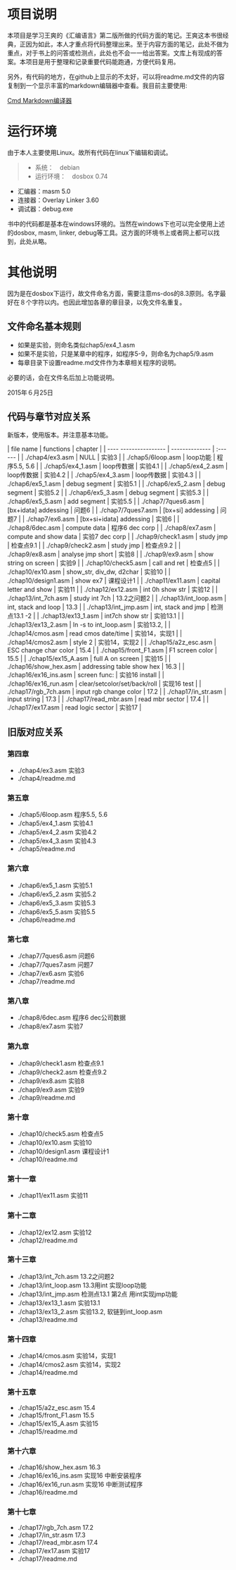 
# 项目说明

本项目是学习王爽的《汇编语言》第二版所做的代码方面的笔记。王爽这本书很经典，正因为如此，本人才重点将代码整理出来。至于内容方面的笔记，此处不做为重点，对于书上的问答或检测点，此处也不会一一给出答案。文库上有现成的答案。本项目是用于整理和记录重要代码能跑通，方便代码复用。

另外，有代码的地方，在github上显示的不太好，可以将readme.md文件的内容复制到一个显示丰富的markdown编辑器中查看。我目前主要使用:

[Cmd Markdown编译器](https://www.zybuluo.com/mdeditor)


# 运行环境

由于本人主要使用Linux。故所有代码在linux下编辑和调试。
> * 系统：　debian
> * 运行环境：　dosbox 0.74
   + 汇编器：masm 5.0
   + 连接器：Overlay Linker 3.60
   + 调试器：debug.exe

书中的代码都是基本在windows环境的。当然在windows下也可以完全使用上述的dosbox, masm, linker, debug等工具。这方面的环境书上或者网上都可以找到，此处从略。 

# 其他说明

因为是在dosbox下运行，故文件命名方面，需要注意ms-dos的8.3原则。名字最好在８个字符以内。也因此增加各章的章目录，以免文件名重复。


## 文件命名基本规则
* 如果是实验，则命名类似chap5/ex4_1.asm
* 如果不是实验，只是某章中的程序，如程序5-9，则命名为chap5/9.asm
* 每章目录下设置readme.md文件作为本章相关程序的说明。


必要的话，会在文件名后加上功能说明。


2015年６月25日


## 代码与章节对应关系
新版本，使用版本。并注意基本功能。

|        file name       |    functions         |   chapter |
| ---- ----------------  | --------------       | :------   |
| ./chap4/ex3.asm        | NULL                 |   实验3   |
| ./chap5/6loop.asm      | loop功能             |   程序5.5, 5.6   |
| ./chap5/ex4_1.asm      | loop传数据           |   实验4.1   |
| ./chap5/ex4_2.asm      | loop传数据           |   实验4.2   |
| ./chap5/ex4_3.asm      | loop传数据           |   实验4.3   |
| ./chap6/ex5_1.asm      | debug segment        |   实验5.1   |
| ./chap6/ex5_2.asm      | debug segment        |   实验5.2   |
| ./chap6/ex5_3.asm      | debug segment        |   实验5.3   |
| ./chap6/ex5_5.asm      | add segment          |   实验5.5   |
| ./chap7/7ques6.asm     | [bx+idata] addessing      | 问题6   |
| ./chap7/7ques7.asm     | [bx+si] addessing         | 问题7   |
| ./chap7/ex6.asm        | [bx+si+idata] addessing   | 实验6   |
| ./chap8/6dec.asm       | compute data              | 程序6 dec corp  |
| ./chap8/ex7.asm        | compute and show data     | 实验7 dec corp  |
| ./chap9/check1.asm     | study jmp                 |   检查点9.1   |
| ./chap9/check2.asm     | study jmp                 |   检查点9.2   |
| ./chap9/ex8.asm        | analyse jmp short         |   实验8   |
| ./chap9/ex9.asm        | show string on screen     |   实验9   |
| ./chap10/check5.asm    | call and ret              |   检查点5   |
| ./chap10/ex10.asm      | show_str, div_dw, d2char  |   实验10   |
| ./chap10/design1.asm   | show ex7                  |   课程设计1   |
| ./chap11/ex11.asm      | capital letter and show   |   实验11   |
| ./chap12/ex12.asm      | int 0h show str           |   实验12   |
| ./chap13/int_7ch.asm   | study int 7ch             |   13.2之问题2   |
| ./chap13/int_loop.asm  | int, stack and loop       |   13.3   |
| ./chap13/int_jmp.asm   | int, stack and jmp        | 检测点13.1 -2   |
| ./chap13/ex13_1.asm    | int7ch show str           |   实验13.1   |
| ./chap13/ex13_2.asm    | ln -s to int_loop.asm     |   实验13.2,     |
| ./chap14/cmos.asm      | read cmos date/time       |   实验14，实现1   |
| ./chap14/cmos2.asm     | style 2                   |   实验14，实现2   |
| ./chap15/a2z_esc.asm   | ESC change char color     |   15.4   |
| ./chap15/front_F1.asm  | F1 screen color           |   15.5   |
| ./chap15/ex15_A.asm    | full A on screen          |   实验15   |
| ./chap16/show_hex.asm  | addressing table show hex    |   16.3   |
| ./chap16/ex16_ins.asm  | screen func:                 | 实验16 install  |
| ./chap16/ex16_run.asm  | clear/setcolor/set/back/roll |  实现16 test |
| ./chap17/rgb_7ch.asm   | input rgb change color    |   17.2   |
| ./chap17/in_str.asm    | input string              |   17.3   |
| ./chap17/read_mbr.asm  | read mbr sector           |   17.4   |
| ./chap17/ex17.asm      | read logic sector         |   实验17 |




## 旧版对应关系

### 第四章
* ./chap4/ex3.asm   实验3
* ./chap4/readme.md

### 第五章
* ./chap5/6loop.asm   程序5.5, 5.6
* ./chap5/ex4_1.asm   实验4.1
* ./chap5/ex4_2.asm   实验4.2
* ./chap5/ex4_3.asm   实验4.3
* ./chap5/readme.md

### 第六章
* ./chap6/ex5_1.asm   实验5.1
* ./chap6/ex5_2.asm   实验5.2
* ./chap6/ex5_3.asm   实验5.3
* ./chap6/ex5_5.asm   实验5.5
* ./chap6/readme.md

### 第七章
* ./chap7/7ques6.asm  问题6
* ./chap7/7ques7.asm  问题7
* ./chap7/ex6.asm     实验6
* ./chap7/readme.md

### 第八章
* ./chap8/6dec.asm    程序6 dec公司数据
* ./chap8/ex7.asm     实验7

### 第九章
* ./chap9/check1.asm  检查点9.1
* ./chap9/check2.asm  检查点9.2
* ./chap9/ex8.asm     实验8
* ./chap9/ex9.asm     实验9
* ./chap9/readme.md

### 第十章
* ./chap10/check5.asm   检查点5
* ./chap10/ex10.asm     实验10
* ./chap10/design1.asm  课程设计1
* ./chap10/readme.md

### 第十一章
* ./chap11/ex11.asm     实验11

### 第十二章
* ./chap12/ex12.asm     实验12
* ./chap12/readme.md


### 第十三章
* ./chap13/int_7ch.asm     13.2之问题2
* ./chap13/int_loop.asm    13.3用int 实现loop功能
* ./chap13/int_jmp.asm     检测点13.1 第2点 用int实现jmp功能
* ./chap13/ex13_1.asm     实验13.1
* ./chap13/ex13_2.asm     实验13.2, 软链到int_loop.asm
* ./chap13/readme.md


### 第十四章
* ./chap14/cmos.asm      实验14，实现1
* ./chap14/cmos2.asm     实验14，实现2
* ./chap14/readme.md


### 第十五章
* ./chap15/a2z_esc.asm   15.4
* ./chap15/front_F1.asm  15.5
* ./chap15/ex15_A.asm    实验15
* ./chap15/readme.md



### 第十六章
* ./chap16/show_hex.asm   16.3
* ./chap16/ex16_ins.asm   实现16 中断安装程序
* ./chap16/ex16_run.asm   实现16 中断测试程序
* ./chap16/readme.md



### 第十七章
* ./chap17/rgb_7ch.asm    17.2
* ./chap17/in_str.asm     17.3
* ./chap17/read_mbr.asm   17.4
* ./chap17/ex17.asm       实验17
* ./chap17/readme.md



